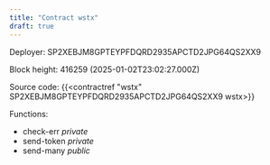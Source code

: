 ```yaml
---
title: "Contract wstx"
draft: true
---
```

Deployer: SP2XEBJM8GPTEYPFDQRD2935APCTD2JPG64QS2XX9


 



Block height: 416259 (2025-01-02T23:02:27.000Z)

Source code: {{<contractref "wstx" SP2XEBJM8GPTEYPFDQRD2935APCTD2JPG64QS2XX9 wstx>}}

Functions:

* check-err _private_
* send-token _private_
* send-many _public_
